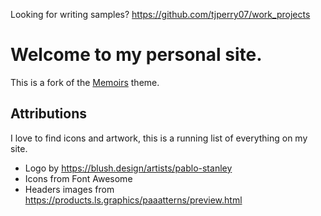Looking for writing samples? https://github.com/tjperry07/work_projects

# Welcome to my personal site. 
This is a fork of the [Memoirs](https://bootstrapstarter.com/bootstrap-templates/jekyll-theme-memoirs/) theme. 


## Attributions

I love to find icons and artwork, this is a running list of everything on my site. 
* Logo by https://blush.design/artists/pablo-stanley
* Icons from Font Awesome
* Headers images from https://products.ls.graphics/paaatterns/preview.html
